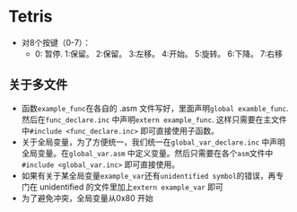 # Tetris 
* 对8个按键（0-7）：
    * 0: 暂停. 1:保留。   2:保留。    3:左移。 4:开始。    5:旋转。  6:下降。   7:右移

## 关于多文件
* 函数`example_func`在各自的 .asm 文件写好，里面声明`global examble_func`. 然后在`func_declare.inc` 中声明`extern example_func`. 这样只需要在主文件中`#include <func_declare.inc>` 即可直接使用子函数。
* 关于全局变量，为了方便统一，我们统一在`global_var_declare.inc` 中声明全局变量。在`global_var.asm` 中定义变量。然后只需要在各个`asm`文件中`#include <global_var.inc>` 即可直接使用。
* 如果有关于某全局变量`example_var`还有`unidentified symbol`的错误，再专门在 unidentified 的文件里加上`extern example_var` 即可
* 为了避免冲突，全局变量从0x80 开始 
